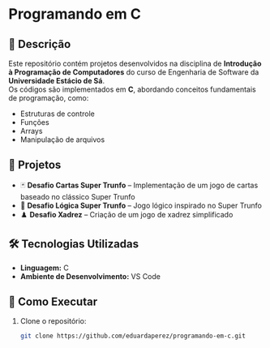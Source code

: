# Programando em C

## 📖 Descrição

Este repositório contém projetos desenvolvidos na disciplina de **Introdução à Programação de Computadores** do curso de Engenharia de Software da **Universidade Estácio de Sá**.  
Os códigos são implementados em **C**, abordando conceitos fundamentais de programação, como:

- Estruturas de controle
- Funções
- Arrays
- Manipulação de arquivos

## 📝 Projetos

- 🃏 **Desafio Cartas Super Trunfo** – Implementação de um jogo de cartas baseado no clássico Super Trunfo  
- 🧠 **Desafio Lógica Super Trunfo** – Jogo lógico inspirado no Super Trunfo  
- ♟️ **Desafio Xadrez** – Criação de um jogo de xadrez simplificado

## 🛠 Tecnologias Utilizadas

- **Linguagem:** C  
- **Ambiente de Desenvolvimento:** VS Code

## 🚀 Como Executar

1. Clone o repositório:

   ```bash
   git clone https://github.com/eduardaperez/programando-em-c.git
